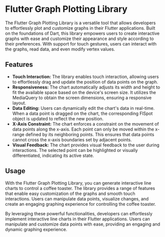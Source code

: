 # Flutter Graph Plotting Library

The Flutter Graph Plotting Library is a versatile tool that allows developers to effortlessly plot and customize graphs in their Flutter applications. Built on the foundations of Dart, this library empowers users to create interactive graphs with ease and customize their appearance and style according to their preferences. With support for touch gestures, users can interact with the graphs, read data, and even modify vertex values.

## Features

- **Touch Interaction:** The library enables touch interaction, allowing users to effortlessly drag and update the position of data points on the graph.
- **Responsiveness:** The chart automatically adjusts its width and height to fit the available space based on the device's screen size. It utilizes the MediaQuery to obtain the screen dimensions, ensuring a responsive layout.
- **Data Editing:** Users can dynamically edit the chart's data in real-time. When a data point is dragged on the chart, the corresponding FlSpot object is updated to reflect the new position.
- **X-Axis Constraint:** The chart enforces a constraint on the movement of data points along the x-axis. Each point can only be moved within the x-range defined by its neighboring points. This ensures that data points cannot cross the x-axis boundaries set by adjacent points.
- **Visual Feedback:** The chart provides visual feedback to the user during interactions. The selected point can be highlighted or visually differentiated, indicating its active state.

## Usage

With the Flutter Graph Plotting Library, you can generate interactive line charts to control a coffee toaster. The library provides a range of features that enable easy customization of the graphs and smooth touch interactions. Users can manipulate data points, visualize changes, and create an engaging graphing experience for controlling the coffee toaster.

By leveraging these powerful functionalities, developers can effortlessly implement interactive line charts in their Flutter applications. Users can manipulate and customize data points with ease, providing an engaging and dynamic graphing experience.

